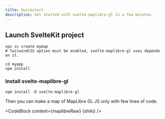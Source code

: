 ```yaml
---
title: Quickstart
description: Get started with svelte-maplibre-gl in a few minutes.
---
```


<script lang="ts">
  import Maplibre from "./Maplibre.svelte";
  import maplibreRaw from "./Maplibre.svelte?raw";
  import CodeBlock from "../../CodeBlock.svelte";
  let { shiki } = $props();
</script>

## Launch SvelteKit project

```
npx sv create mymap
# TailwindCSS option must be enabled, svelte-maplibre-gl uses depends on it.

cd myapp
npm install
```

### Install svelte-maplibre-gl

```
npm install -D svelte-maplibre-gl
```

Then you can make a map of MapLibre GL JS only with few lines of code.

<CodeBlock content={maplibreRaw} {shiki} />
<Maplibre />
